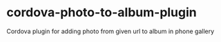 # cordova-photo-to-album-plugin
Cordova plugin for adding photo from given url to album in phone gallery
